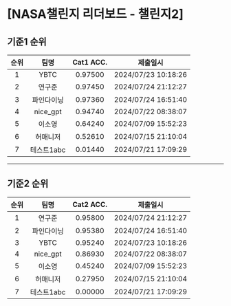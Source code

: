 # [NASA챌린지 리더보드 - 챌린지2]
## 기준1 순위
| 순위 | 팀명 | Cat1 ACC. | 제출일시 |
|:----:|:----:|:-----:|:----:|
| 1 | YBTC | 0.97500 | 2024/07/23 10:18:26 |
| 2 | 연구준 | 0.97450 | 2024/07/24 21:12:27 |
| 3 | 파인다이닝 | 0.97360 | 2024/07/24 16:51:40 |
| 4 | nice_gpt | 0.94740 | 2024/07/22 08:38:07 |
| 5 | 이소영 | 0.64240 | 2024/07/09 15:52:23 |
| 6 | 허매니저 | 0.52610 | 2024/07/15 21:10:04 |
| 7 | 테스트1abc | 0.01440 | 2024/07/21 17:09:29 |
___
## 기준2 순위
| 순위 | 팀명 | Cat2 ACC. | 제출일시 |
|:----:|:----:|:-----:|:----:|
| 1 | 연구준 | 0.95800 | 2024/07/24 21:12:27 |
| 2 | 파인다이닝 | 0.95380 | 2024/07/24 16:51:40 |
| 3 | YBTC | 0.95240 | 2024/07/23 10:18:26 |
| 4 | nice_gpt | 0.86930 | 2024/07/22 08:38:07 |
| 5 | 이소영 | 0.45240 | 2024/07/09 15:52:23 |
| 6 | 허매니저 | 0.27950 | 2024/07/15 21:10:04 |
| 7 | 테스트1abc | 0.00000 | 2024/07/21 17:09:29 |
